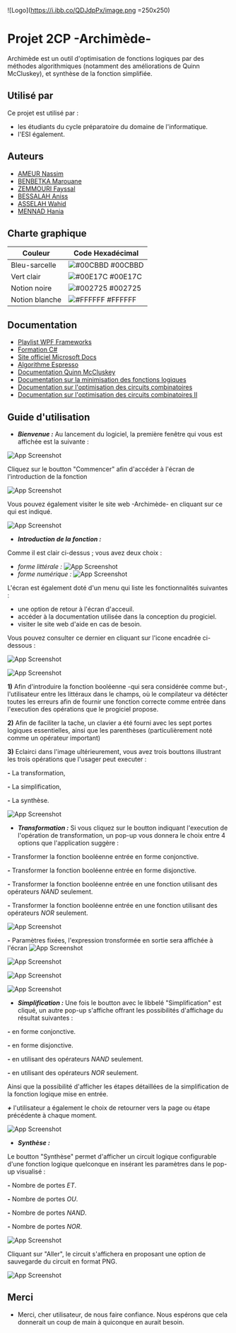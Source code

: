 ![Logo](https://i.ibb.co/QDJdpPx/image.png =250x250)

# Projet 2CP -Archimède-
Archimède est un outil d'optimisation de fonctions logiques  par des méthodes algorithmiques (notamment des améliorations de Quinn McCluskey), et synthèse de la fonction simplifiée.

## Utilisé par

Ce projet est utilisé par :
- les étudiants du cycle préparatoire du domaine de l'informatique.
- l'ESI également.

## Auteurs

* [AMEUR Nassim](https://github.com/NassimAm)
* [BENBETKA Marouane](https://github.com/MarouaneBenbetka)
* [ZEMMOURI Fayssal](https://github.com/FaycalZM)
* [BESSALAH Aniss](https://github.com/anissbslh)
* [ASSELAH Wahid](https://github.com/wahidaslh)
* [MENNAD Hania](https://github.com/haniamennad1)

## Charte graphique

| Couleur             | Code Hexadécimal                                                                |
| ----------------- | ------------------------------------------------------------------ |
| Bleu-sarcelle | ![#00CBBD](https://via.placeholder.com/10/00cbbd?text=+) #00CBBD |
| Vert clair | ![#00E17C](https://via.placeholder.com/10/00E17C?text=+) #00E17C |
| Notion noire | ![#002725](https://via.placeholder.com/10/002725?text=+) #002725 |
| Notion blanche | ![#FFFFFF](https://via.placeholder.com/10/FFFFFF?text=+) #FFFFFF |


## Documentation

* [Playlist WPF Frameworks](https://www.youtube.com/playlist?list=PLrW43fNmjaQVYF4zgsD0oL9Iv6u23PI6M)
* [Formation C#](https://www.w3schools.com/cs/index.php)
* [Site officiel Microsoft Docs](https://docs.microsoft.com/en-us/)
* [Algorithme Espresso](https://www.youtube.com/watch?v=isqtQmWpDtg)
* [Documentation Quinn McCluskey](http://myreader.toile-libre.org/Documentation_QMC.pdf)
* [Documentation sur la minimisation des fonctions logiques](http://myreader.toile-libre.org/Documentation_minimisation.pdf)
* [Documentation sur l'optimisation des circuits combinatoires](http://myreader.toile-libre.org/Documentation_optimisation.pdf)
* [Documentation sur l'optimisation des circuits combinatoires II](http://myreader.toile-libre.org/optimisation_II.pdf)

## Guide d'utilisation
 - ***Bienvenue :***
Au lancement du logiciel, la première fenêtre qui vous est affichée est la suivante :

![App Screenshot](https://i.ibb.co/Rcyy4yb/cran-d-acceuil.png)

Cliquez sur le boutton "Commencer" afin d'accéder à l'écran de l'introduction de la fonction

![App Screenshot](https://i.ibb.co/DRB7fpH/Page-d-acceuil.png)

Vous pouvez également visiter le site web -Archimède- en cliquant sur ce qui est indiqué.

![App Screenshot](https://i.ibb.co/KLQwK6V/Page-d-acceuil.png)

 - ***Introduction de la fonction :***

Comme il est clair ci-dessus ; vous avez deux choix : 
- *forme littérale :*
![App Screenshot](https://i.ibb.co/7krBCWc/Entr-e-de-fonction.png)
- *forme numérique :*
![App Screenshot](https://i.ibb.co/vB8f9J6/Entr-e-de-fonction.png)

L'écran est également doté d'un menu qui liste les fonctionnalités suivantes :

* une option de retour à l'écran d'acceuil.
* accéder à la documentation utilisée dans la conception du progiciel.
* visiter le site web d'aide en cas de besoin.

Vous pouvez consulter ce dernier en cliquant sur l'icone encadrée ci-dessous :

![App Screenshot](https://i.ibb.co/yP6QZZ6/Entr-e-de-fonction.png)

![App Screenshot](https://i.ibb.co/YPDMsH0/Menu.png)

**1)** Afin d'introduire la fonction booléenne -qui sera considérée comme but-, l'utilisateur entre les littéraux dans le champs, où le compilateur va détécter toutes les erreurs afin de fournir une fonction correcte comme entrée dans l'execution des opérations que le progiciel propose.

**2)** Afin de faciliter la tache, un clavier a été fourni avec les sept portes logiques essentielles, ainsi que les parenthèses (particulièrement noté comme un opérateur important)

**3)** Eclairci dans l'image ultérieurement, vous avez trois bouttons illustrant les trois opérations que l'usager peut executer :

**-** La transformation,

**-** La simplification,

**-** La synthèse.


![App Screenshot](https://i.ibb.co/5vd9QnY/Entr-e-de-fonction.png)

 - ***Transformation :***
Si vous cliquez sur le boutton indiquant l'execution de l'opération de transformation, un pop-up vous donnera le choix entre 4 options que l'application suggère :

***-*** Transformer la fonction booléenne entrée en forme conjonctive. 

***-*** Transformer la fonction booléenne entrée en forme disjonctive.

***-*** Transformer la fonction booléenne entrée en une fonction utilisant des opérateurs *NAND* seulement.

***-*** Transformer la fonction booléenne entrée en une fonction utilisant des opérateurs *NOR* seulement.

![App Screenshot](https://i.ibb.co/pZJnXxP/Pop-up-transformation.png)

***-*** Paramètres fixées, l'expression tronsformée en sortie sera affichée à l'écran
![App Screenshot](https://i.ibb.co/Rjtmtt7/conjonctive-transformation.png)

![App Screenshot](https://i.ibb.co/bJpwTsX/disjonctive-transformation.png)

![App Screenshot](https://i.ibb.co/jR91K6C/nand-transformation.png)

![App Screenshot](https://i.ibb.co/GsGTxmj/nor-transformation.png)

- ***Simplification :***
Une fois le boutton avec le libbelé "Simplification" est cliqué, un autre pop-up s'affiche offrant les possibilités d'affichage du résultat suivantes :

***-*** en forme conjonctive.

***-*** en forme disjonctive.

***-*** en utilisant des opérateurs *NAND* seulement.

***-*** en utilisant des opérateurs *NOR* seulement.

Ainsi que la possibilité d'afficher les étapes détaillées de la simplification de la fonction logique mise en entrée.

***+*** l'utilisateur a également le choix de retourner vers la page ou étape précédente à chaque moment.

![App Screenshot](https://i.ibb.co/5jsPcKH/Pop-up-simplification.png)

- ***Synthèse :***

Le boutton "Synthèse" permet d'afficher un circuit logique configurable d'une fonction logique quelconque en insérant les paramètres dans le pop-up visualisé :

***-*** Nombre de portes *ET*.

***-*** Nombre de portes *OU*.

***-*** Nombre de portes *NAND*.

***-*** Nombre de portes *NOR*.

![App Screenshot](https://i.ibb.co/JtwFDPW/Pop-up-syntexe.png)

Cliquant sur "Aller", le circuit s'affichera en proposant une option de sauvegarde du circuit en format PNG.

![App Screenshot](https://i.ibb.co/jWJ1zJ1/cran-synth-se.png)

##  Merci

* Merci, cher utilisateur, de nous faire confiance. Nous espérons que cela donnerait un coup de main à quiconque en aurait besoin.
